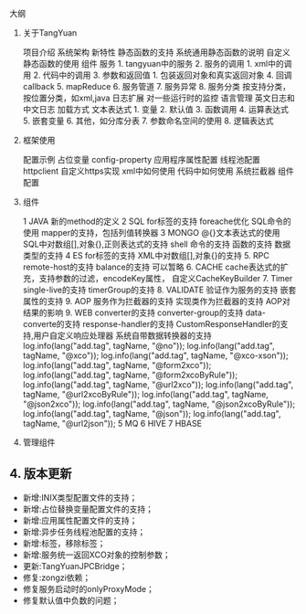 大纲

1. 关于TangYuan

	项目介绍
	系统架构
    新特性
		静态函数的支持
		系统通用静态函数的说明
		自定义静态函数的使用
	组件
	服务
		1. tangyuan中的服务
		2. 服务的调用
			1. xml中的调用
			2. 代码中的调用
		3. 参数和返回值
			1. 包装返回对象和真实返回对象
		4. 回调callback
		5. mapReduce
		6. 服务管道
		7. 服务异常
		8. 服务分类
			按支持分类，按位置分类，如xml,java
	日志扩展
		对一些运行时的监控
	语言管理
		英文日志和中文日志
		加载方式
	文本表达式
		1. 变量
		2. 默认值
		3. 函数调用
		4. 运算表达式
		5. 嵌套变量
		6. 其他，如分库分表
		7. 参数命名空间的使用
		8. 逻辑表达式
3. 框架使用
	
	配置示例
	占位变量
	config-property
	应用程序属性配置
	线程池配置
	httpclient
		自定义https实现
		xml中如何使用
		代码中如何使用
	系统拦截器
	组件配置
	
3. 组件

	1 JAVA
		新的method的定义
	2 SQL
		for标签的支持
		foreache优化
		SQL命令的使用
		mapper的支持，包括列值转换器
	3 MONGO
		@{}文本表达式的使用
		SQL中对数组[],对象{},正则表达式的支持
		shell 命令的支持
		函数的支持
		数据类型的支持
	4 ES
		for标签的支持
		XML中对数组[],对象{}的支持
	5. RPC
		remote-host的支持
		balance的支持		可以暂略
	6. CACHE
		cache表达式的扩充，支持参数的过滤，encodeKey属性，
		自定义CacheKeyBuilder
	7. Timer
		single-live的支持
		timerGroup的支持
	8. VALIDATE
		验证作为服务的支持
		嵌套属性的支持
	9. AOP
		服务作为拦截器的支持
		实现类作为拦截器的支持
		AOP对结果的影响
	9. WEB
		converter的支持
		converter-group的支持
		data-converte的支持
		response-handler的支持
		CustomResponseHandler的支持,用户自定义响应处理器
		系统自带数据转换器的支持
			log.info(lang("add.tag", tagName, "@no"));
			log.info(lang("add.tag", tagName, "@xco"));
			log.info(lang("add.tag", tagName, "@xco-xson"));
			log.info(lang("add.tag", tagName, "@form2xco"));
			log.info(lang("add.tag", tagName, "@form2xcoByRule"));
			log.info(lang("add.tag", tagName, "@url2xco"));
			log.info(lang("add.tag", tagName, "@url2xcoByRule"));
			log.info(lang("add.tag", tagName, "@json2xco"));
			log.info(lang("add.tag", tagName, "@json2xcoByRule"));
			log.info(lang("add.tag", tagName, "@json"));
			log.info(lang("add.tag", tagName, "@url2json"));
	5 MQ
	6 HIVE
	7 HBASE	

6. 管理组件

## 4. 版本更新

+ 新增:INIX类型配置文件的支持；
+ 新增:占位替换变量配置文件的支持；
+ 新增:应用属性配置文件的支持；
+ 新增:异步任务线程池配置的支持；
+ 新增:<system-aop>标签，移除<init>标签；
+ 新增:服务统一返回XCO对象的控制参数；
+ 更新:TangYuanJPCBridge；
+ 修复:zongzi依赖；
+ 修复服务启动时的onlyProxyMode；
+ 修复默认值中负数的问题；
